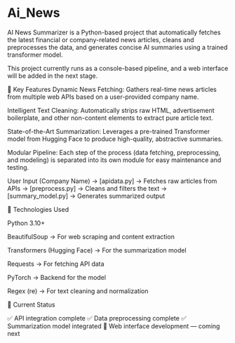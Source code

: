# Ai_News

AI News Summarizer is a Python-based project that automatically fetches the latest financial or company-related news articles, cleans and preprocesses the data, and generates concise AI summaries using a trained transformer model.

This project currently runs as a console-based pipeline, and a web interface will be added in the next stage.

🚀 Key Features
Dynamic News Fetching: Gathers real-time news articles from multiple web APIs based on a user-provided company name.

Intelligent Text Cleaning: Automatically strips raw HTML, advertisement boilerplate, and other non-content elements to extract pure article text.

State-of-the-Art Summarization: Leverages a pre-trained Transformer model from Hugging Face to produce high-quality, abstractive summaries.

Modular Pipeline: Each step of the process (data fetching, preprocessing, and modeling) is separated into its own module for easy maintenance and testing.

User Input (Company Name)
        ->
 [apidata.py] → Fetches raw articles from APIs
        ->
 [preprocess.py] → Cleans and filters the text
        ->
 [summary_model.py] → Generates summarized output


🧰 Technologies Used

Python 3.10+

BeautifulSoup → For web scraping and content extraction

Transformers (Hugging Face) → For the summarization model

Requests → For fetching API data

PyTorch → Backend for the model

Regex (re) → For text cleaning and normalization


📌 Current Status

✅ API integration complete
✅ Data preprocessing complete
✅ Summarization model integrated
🚧 Web interface development — coming next
